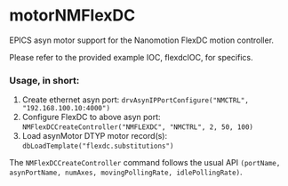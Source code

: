 # motorNMFlexDC
EPICS asyn motor support for the Nanomotion FlexDC motion controller.

Please refer to the provided example IOC, flexdcIOC, for specifics.

### Usage, in short:
1. Create ethernet asyn port:
	```drvAsynIPPortConfigure("NMCTRL", "192.168.100.10:4000")```
2. Configure FlexDC to above asyn port:
	```NMFlexDCCreateController("NMFLEXDC", "NMCTRL", 2, 50, 100)```
3. Load asynMotor DTYP motor record(s):
	```dbLoadTemplate("flexdc.substitutions")```

The ```NMFlexDCCreateController``` command follows the usual API ```(portName, asynPortName, numAxes, movingPollingRate, idlePollingRate)```.

